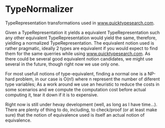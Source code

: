 TypeNormalizer
==============

TypeRepresentation transformations used in www.quicktypesearch.com.


Given a TypeRepresentation it yields a equivalent TypeRepresentation such any other equivalent TypeRepresentation would yield the same,
therefore, yielding a normalized TypeRepresentation. The equivalent notion used is rather pragmatic, ideally 2 types are equivalent
if you would expect to find them for the same querries while using www.quicktypesearch.com. As there could be several good equivalent notion
candidates, we might use several in the future, though right now we use only one.


For most usefull notions of type-equivalent, finding a normal one is a NP-hard problem, in our case is O(n!) where n represent the number of
diferent type variables; As a work around we use an heuristic to reduce the costs in some scenarios and we compute the computation cost before
actual computing it, tear it down if it is to expensive. 


Right now is still under hevay development (well, as long as I have time...). There are plenty of thing to do, including, to check/proof (or at least
make sure) that the notion of equivalence used is itself an actual notion of equivalence.

